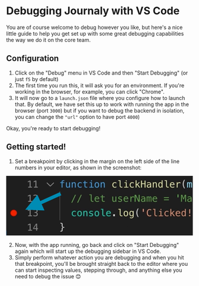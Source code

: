 # Debugging Journaly with VS Code

You are of course welcome to debug however you like, but here's a nice little guide to help you get set up with some great debugging capabilities the way we do it on the core team.

## Configuration

1. Click on the "Debug" menu in VS Code and then "Start Debugging" (or just `f5` by default)
2. The first time you run this, it will ask you for an environment. If you're working in the browser, for example, you can click "Chrome".
3. It will now go to a `launch.json` file where you configure how to launch that. By default, we have set this up to work with running the app in the browser (port `3000`) but if you want to debug the backend in isolation, you can change the `"url"` option to have port `4000`)

Okay, you're ready to start debugging!

## Getting started!

1. Set a breakpoint by clicking in the margin on the left side of the line numbers in your editor, as shown in the screenshot:

![Breakpoint Example](./screenshots/breakpoint-example.png)

2. Now, with the app running, go back and click on "Start Debugging" again which will start up the debugging sidebar in VS Code.
3. Simply perform whatever action you are debugging and when you hit that breakpoint, you'll be brought straight back to the editor where you can start inspecting values, stepping through, and anything else you need to debug the issue 😊
